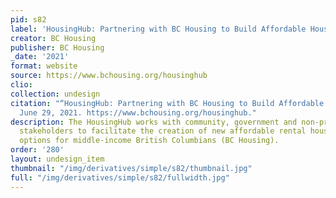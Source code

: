 ```yaml
---
pid: s82
label: 'HousingHub: Partnering with BC Housing to Build Affordable Housing'
creator: BC Housing
publisher: BC Housing
_date: '2021'
format: website
source: https://www.bchousing.org/housinghub
clio:
collection: undesign
citation: "“HousingHub: Partnering with BC Housing to Build Affordable Housing.” Accessed
  June 29, 2021. https://www.bchousing.org/housinghub."
description: The HousingHub works with community, government and non-profit and private-sector
  stakeholders to facilitate the creation of new affordable rental housing and homeownership
  options for middle-income British Columbians (BC Housing).
order: '280'
layout: undesign_item
thumbnail: "/img/derivatives/simple/s82/thumbnail.jpg"
full: "/img/derivatives/simple/s82/fullwidth.jpg"
---
```

